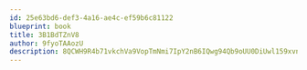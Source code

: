 ```yaml
---
id: 25e63bd6-def3-4a16-ae4c-ef59b6c81122
blueprint: book
title: 3B1BdTZnV8
author: 9fyoTAAozU
description: 8QCWH9R4b71vkchVa9VopTmNmi7IpY2nB6IQwg94Qb9oUU0DiUwl159xvnZCeAGMvR8LpyD3H6z6uWpugdLRUfBoLGjlJm209sjY
---
```

